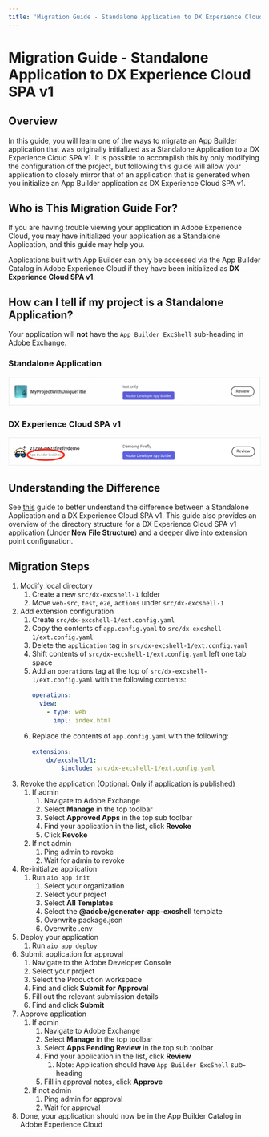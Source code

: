 ```yaml
---
title: 'Migration Guide - Standalone Application to DX Experience Cloud SPA v1'
---
```

# Migration Guide - Standalone Application to DX Experience Cloud SPA v1

## Overview 

In this guide, you will learn one of the ways to migrate an App Builder application that was originally initialized as a Standalone Application to a 
DX Experience Cloud SPA v1. It is possible to accomplish this by only modifying the configuration of the project, but following this guide will allow your application to closely mirror that of an application that is generated when you initialize an App Builder application as DX Experience Cloud SPA v1. 

## Who is This Migration Guide For?

If you are having trouble viewing your application in Adobe Experience Cloud, you may have initialized your application as a 
Standalone Application, and this guide may help you. 

Applications built with App Builder can only be accessed via the App Builder Catalog in Adobe Experience Cloud if they have been initialized as **DX 
Experience Cloud SPA v1**. 

## How can I tell if my project is a Standalone Application?

Your application will **not** have the `App Builder ExcShell` sub-heading in Adobe Exchange. 

### Standalone Application 
![Standalone Application](../../images/experience_cloud_standalone_application.png)

### DX Experience Cloud SPA v1
![DX Experience Cloud SPA v1](../../images/experience_cloud_dx_experience_cloud_spa.png)

## Understanding the Difference 

See [this](../extensions/extension_migration_guide.md#old-file-structure) guide to 
better understand the difference between a Standalone Application and a DX Experience Cloud SPA v1. This guide also provides an overview of the
directory structure for a DX Experience Cloud SPA v1 application (Under **New File Structure**) and a deeper dive into extension point configuration. 

## Migration Steps 

1. Modify local directory 
    1. Create a new `src/dx-excshell-1` folder
    2. Move `web-src`, `test`, `e2e`, `actions` under `src/dx-excshell-1`
2. Add extension configuration 
    1. Create `src/dx-excshell-1/ext.config.yaml` 
    3. Copy the contents of `app.config.yaml` to `src/dx-excshell-1/ext.config.yaml` 
    4. Delete the `application` tag in `src/dx-excshell-1/ext.config.yaml` 
    5. Shift contents of `src/dx-excshell-1/ext.config.yaml` left one tab space 
    6. Add an `operations` tag at the top of `src/dx-excshell-1/ext.config.yaml` with the following contents: 
        ```yaml
        operations:
          view:
            - type: web
              impl: index.html
        ```
    6. Replace the contents of `app.config.yaml` with the following: 
        ```yaml
        extensions:
            dx/excshell/1:
                $include: src/dx-excshell-1/ext.config.yaml
        ```
3. Revoke the application (Optional: Only if application is published)
    1. If admin
        1. Navigate to Adobe Exchange 
        2. Select **Manage** in the top toolbar 
        3. Select **Approved Apps** in the top sub toolbar
        4. Find your application in the list, click **Revoke**
        5. Click **Revoke**
    2. If not admin
        1. Ping admin to revoke
        2. Wait for admin to revoke 
4. Re-initialize application 
    1. Run `aio app init`
        1. Select your organization 
        2. Select your project 
        3. Select **All Templates**
        4. Select the **@adobe/generator-app-excshell** template
        5. Overwrite package.json 
        6. Overwrite .env
5. Deploy your application
    1. Run `aio app deploy` 
7. Submit application for approval
    1. Navigate to the Adobe Developer Console 
    2. Select your project
    3. Select the Production workspace 
    4. Find and click **Submit for Approval**
    5. Fill out the relevant submission details
    6. Find and click **Submit** 
8. Approve application 
    1. If admin
        1. Navigate to Adobe Exchange 
        2. Select **Manage** in the top toolbar 
        3. Select **Apps Pending Review** in the top sub toolbar
        4. Find your application in the list, click **Review**
            1. Note: Application should have `App Builder ExcShell` sub-heading
        5. Fill in approval notes, click **Approve** 
    2. If not admin
        1. Ping admin for approval
        2. Wait for approval
9. Done, your application should now be in the App Builder Catalog in Adobe Experience Cloud
